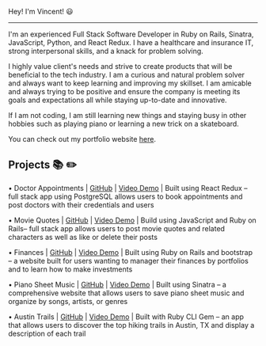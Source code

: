 Hey! I'm Vincent! 😃

-------------------------------------------------------------------------------------------------------------------------------------------------------------------------

I'm an experienced Full Stack Software Developer in Ruby on Rails, Sinatra, JavaScript, Python, and React Redux. I have a healthcare and insurance IT, strong interpersonal skills, and a knack for problem solving. 

I highly value client's needs and strive to create products that will be beneficial to the tech industry. I am a curious and natural problem solver and always want to keep learning and improving my skillset. I am amicable and always trying to be positive and ensure the company is meeting its goals and expectations all while staying up-to-date and innovative.

If I am not coding, I am still learning new things and staying busy in other hobbies such as playing piano or learning a new trick on a skateboard. 

You can check out my portfolio website [here](https://vincent-tran-portfolio-website.vercel.app/).

Projects 📚 ✏️
-------------------------------------------------------------------------------------------------------------------------------------------------------------------------
•	Doctor Appointments | [GitHub](https://github.com/vintran93/appointments_app) | [Video Demo](https://www.youtube.com/watch?v=5p5KyLYtrqw&t=204s) |  Built using React Redux – full stack app using PostgreSQL allows users to book appointments and post doctors with their credentials and users 

•	Movie Quotes | [GitHub](https://github.com/vintran93/movie-quotes-client) | [Video Demo](https://www.youtube.com/watch?v=b022FTS3iYg) | Build using JavaScript and Ruby on Rails– full stack app allows users to post movie quotes and related characters as well as like or delete their posts

•	Finances | [GitHub](https://github.com/vintran93/finances) | [Video Demo](https://www.youtube.com/watch?v=ITwy3sj7G9U&t=370s) | Built using Ruby on Rails and bootstrap – a website built for users wanting to manager their finances by portfolios and to learn how to make investments

•	Piano Sheet Music | [GitHub](https://github.com/vintran93/piano_tracker) | [Video Demo](https://www.youtube.com/watch?v=aufhejTUZ94&t=105s) | Built using Sinatra – a comprehensive website that allows users to save piano sheet music and organize by songs, artists, or genres

•	Austin Trails | [GitHub](https://github.com/vintran93/austin-trails) | [Video Demo](https://www.youtube.com/watch?v=Kdfp_uW4E_w&t=141s) | Built with Ruby CLI Gem – an app that allows users to discover the top hiking trails in Austin, TX and display a description of each trail





